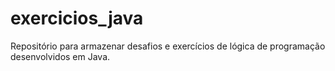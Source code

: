 # exercicios_java
Repositório para armazenar desafios e exercícios de lógica de programação desenvolvidos em Java.
